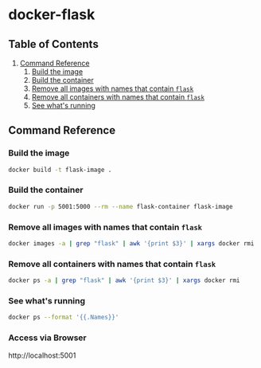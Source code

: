# docker-flask

<!-- omit in toc -->
## Table of Contents

1. [Command Reference](#command-reference)
   1. [Build the image](#build-the-image)
   1. [Build the container](#build-the-container)
   1. [Remove all images with names that contain `flask`](#remove-all-images-with-names-that-contain-flask)
   1. [Remove all containers with names that contain `flask`](#remove-all-containers-with-names-that-contain-flask)
   1. [See what's running](#see-whats-running)

## Command Reference

### Build the image

```bash
docker build -t flask-image .
```

### Build the container

```bash
docker run -p 5001:5000 --rm --name flask-container flask-image
```

### Remove all images with names that contain `flask`

```bash
docker images -a | grep "flask" | awk '{print $3}' | xargs docker rmi
```

### Remove all containers with names that contain `flask`

```bash
docker ps -a | grep "flask" | awk '{print $3}' | xargs docker rmi
```

### See what's running

```bash
docker ps --format '{{.Names}}'
```
### Access via Browser

http://localhost:5001
